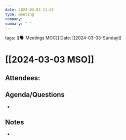 ```yaml
---
date: 2024-03-03 11:21
type: meeting
company: 
summary: " "
---
```

tags: [[🗣 Meetings MOC]]
Date: [[2024-03-03-Sunday]]

# [[2024-03-03 MSO]]

**Attendees**: 
- 

## Agenda/Questions
- 

## Notes
-